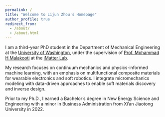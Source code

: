 ```yaml
---
permalink: /
title: "Welcome to Lijun Zhou's Homepage"
author_profile: true
redirect_from: 
  - /about/
  - /about.html
---
```


I am a third-year PhD student in the Department of Mechanical Engineering at the [University of Washington](https://www.washington.edu/), under the supervision of [Prof. Mohammad H Malakooti](https://www.me.washington.edu/facultyfinder/mohammad-malakooti) at the [iMatter Lab](https://sites.google.com/view/malakooti/research_1). 

My research focuses on continuum mechanics and physics-informed machine learning, with an emphasis on multifunctional composite materials for wearable electronics and soft robotics. I integrate micromechanics modeling with data-driven approaches to enable soft materials discovery and inverse design. 

Prior to my Ph.D., I earned a Bachelor’s degree in New Energy Science and Engineering with a minor in Business Administration from Xi’an Jiaotong University in 2022. 
